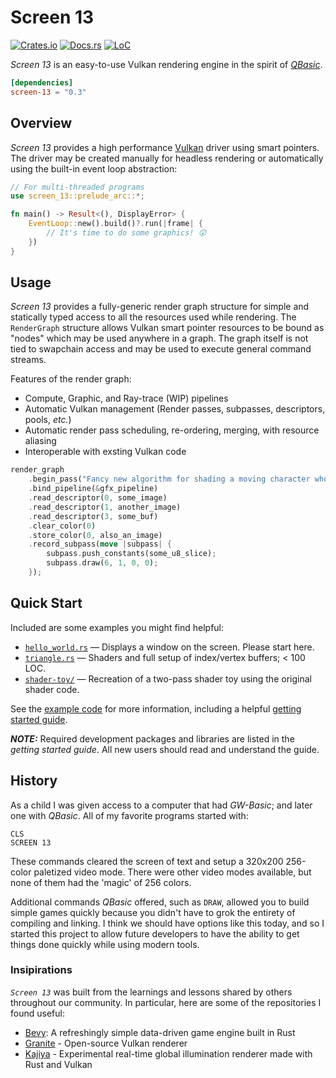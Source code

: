 # Screen 13

[![Crates.io](https://img.shields.io/crates/v/screen-13.svg)](https://crates.io/crates/screen-13)
[![Docs.rs](https://docs.rs/screen-13/badge.svg)](https://docs.rs/screen-13)
[![LoC](https://tokei.rs/b1/github/attackgoat/screen-13?category=code)](https://github.com/attackgoat/screen-13)

_Screen 13_ is an easy-to-use Vulkan rendering engine in the spirit of
_[QBasic](https://en.wikipedia.org/wiki/QBasic)_.

```toml
[dependencies]
screen-13 = "0.3"
```

## Overview

_Screen 13_ provides a high performance [Vulkan](https://www.vulkan.org/) driver using smart
pointers. The driver may be created manually for headless rendering or automatically using the
built-in event loop abstraction:

```rust
// For multi-threaded programs
use screen_13::prelude_arc::*;

fn main() -> Result<(), DisplayError> {
    EventLoop::new().build()?.run(|frame| {
        // It's time to do some graphics! 😲
    })
}
```

## Usage

_Screen 13_ provides a fully-generic render graph structure for simple and statically
typed access to all the resources used while rendering. The `RenderGraph` structure allows Vulkan
smart pointer resources to be bound as "nodes" which may be used anywhere in a graph. The graph
itself is not tied to swapchain access and may be used to execute general command streams.

Features of the render graph:

 - Compute, Graphic, and Ray-trace (WIP) pipelines
 - Automatic Vulkan management (Render passes, subpasses, descriptors, pools, _etc._)
 - Automatic render pass scheduling, re-ordering, merging, with resource aliasing
 - Interoperable with exsting Vulkan code

```rust
render_graph
    .begin_pass("Fancy new algorithm for shading a moving character who is actively on fire")
    .bind_pipeline(&gfx_pipeline)
    .read_descriptor(0, some_image)
    .read_descriptor(1, another_image)
    .read_descriptor(3, some_buf)
    .clear_color(0)
    .store_color(0, also_an_image)
    .record_subpass(move |subpass| {
        subpass.push_constants(some_u8_slice);
        subpass.draw(6, 1, 0, 0);
    });
```

## Quick Start

Included are some examples you might find helpful:

- [`hello_world.rs`](examples/hello_world.rs) — Displays a window on the screen. Please start here.
- [`triangle.rs`](examples/triangle.rs) — Shaders and full setup of index/vertex buffers; < 100 LOC.
- [`shader-toy/`](examples/shader-toy) — Recreation of a two-pass shader toy using the original
  shader code.

See the [example code](examples/README.md) for more information, including a helpful
[getting started guide](examples/getting-started.md).

**_NOTE:_** Required development packages and libraries are listed in the _getting started guide_.
All new users should read and understand the guide.

## History

As a child I was given access to a computer that had _GW-Basic_; and later one with _QBasic_. All of
my favorite programs started with:

```basic
CLS
SCREEN 13
```

These commands cleared the screen of text and setup a 320x200 256-color paletized video mode. There
were other video modes available, but none of them had the 'magic' of 256 colors.

Additional commands _QBasic_ offered, such as `DRAW`, allowed you to build simple games quickly
because you didn't have to grok the entirety of compiling and linking. I think we should have
options like this today, and so I started this project to allow future developers to have the
ability to get things done quickly while using modern tools.

### Insipirations

_`Screen 13`_ was built from the learnings and lessons shared by others throughout our community. In
particular, here are some of the repositories I found useful:

 - [Bevy](https://bevyengine.org/): A refreshingly simple data-driven game engine built in Rust
 - [Granite](https://github.com/Themaister/Granite) - Open-source Vulkan renderer
 - [Kajiya](https://github.com/EmbarkStudios/kajiya) - Experimental real-time global illumination
   renderer made with Rust and Vulkan
